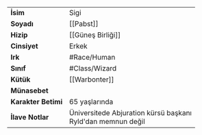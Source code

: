 |  |  |
  |---|---|
  | **İsim** | Sigi|
  | **Soyadı** | [[Pabst]]|
  | **Hizip** | [[Güneş Birliği]]|
  | **Cinsiyet** | Erkek|
  | **Irk** | #Race/Human|
  | **Sınıf** | #Class/Wizard|
  | **Kütük** | [[Warbonter]]|
  | **Münasebet** | |
  | **Karakter Betimi** | 65 yaşlarında|
  | **İlave Notlar** | Üniversitede Abjuration kürsü başkanı<br>Ryld'dan memnun değil|
  